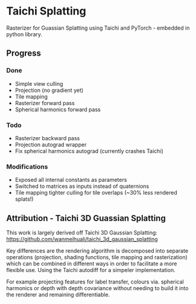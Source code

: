 # Taichi Splatting

Rasterizer for Guassian Splatting using Taichi and PyTorch - embedded in python library. 

## Progress

### Done
* Simple view culling 
* Projection (no gradient yet)
* Tile mapping 
* Rasterizer forward pass
* Spherical harmonics forward pass

### Todo
* Rasterizer backward pass
* Projection autograd wrapper
* Fix spherical harmonics autograd (currently crashes Taichi)


### Modifications

* Exposed all internal constants as parameters
* Switched to matrices as inputs instead of quaternions 
* Tile mapping tighter culling for tile overlaps (~30% less rendered splats!)


## Attribution - Taichi 3D Guassian Splatting

This work is largely derived off Taichi 3D Gaussian Splatting: https://github.com/wanmeihuali/taichi_3d_gaussian_splatting

Key differences are the rendering algorithm is decomposed into separate operations (projection, shading functions, tile mapping and rasterization) which can be combined in different ways in order to facilitate a more flexible use. Using the Taichi autodiff for a simpeler implementation. 

For example projecting features for label transfer, colours via. spherical harmonics or depth with depth covariance without needing to build it into the renderer and remaining differentiable.
